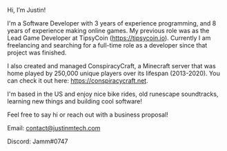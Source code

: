 Hi, I’m Justin! 

I'm a Software Developer with 3 years of experience programming, and 8 years of experience making online games.
My previous role was as the Lead Game Developer at TipsyCoin (https://tipsycoin.io).
Currently I am freelancing and searching for a full-time role as a developer since that project was finished.

I also created and managed ConspiracyCraft, a Minecraft server that was home played by 250,000 unique players over its lifespan (2013-2020).
You can check it out here: https://conspiracycraft.net. 

I'm based in the US and enjoy nice bike rides, old runescape soundtracks, learning new things and building cool software! 

Feel free to say hi or reach out with a business proposal!

Email: contact@justinmtech.com

Discord: Jamm#0747

<!---
justinmtech/justinmtech is a ✨ special ✨ repository because its `README.md` (this file) appears on your GitHub profile.
You can click the Preview link to take a look at your changes.
--->
